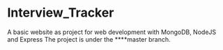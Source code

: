 # Interview_Tracker
A basic website as project for web development with MongoDB, NodeJS and Express
The project is under the ****master branch.
